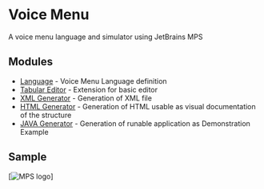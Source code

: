 # Voice Menu

A voice menu language and simulator using JetBrains MPS


Modules
-------

* [Language](https://github.com/vaclav/voicemenu/tree/master/languages/jetbrains.mps.samples.VoiceMenu) - Voice Menu Language definition
* [Tabular Editor](https://github.com/vaclav/voicemenu/tree/master/languages/jetbrains.mps.samples.VoiceMenuTabularEditor) - Extension for basic editor
* [XML Generator](https://github.com/vaclav/voicemenu/tree/master/languages/jetbrains.mps.samples.VoiceMenuToXML) - Generation of XML file
* [HTML Generator](https://github.com/vaclav/voicemenu/tree/master/languages/jetbrains.mps.samples.VoiceMenuToHTML_2) - Generation of HTML usable as visual documentation of the structure
* [JAVA Generator](https://github.com/vaclav/voicemenu/tree/master/languages/jetbrains.mps.samples.VoiceMenuToJava) - Generation of runable application as Demonstration Example

Sample
------

[![MPS logo](extras/msample_code.png)]

